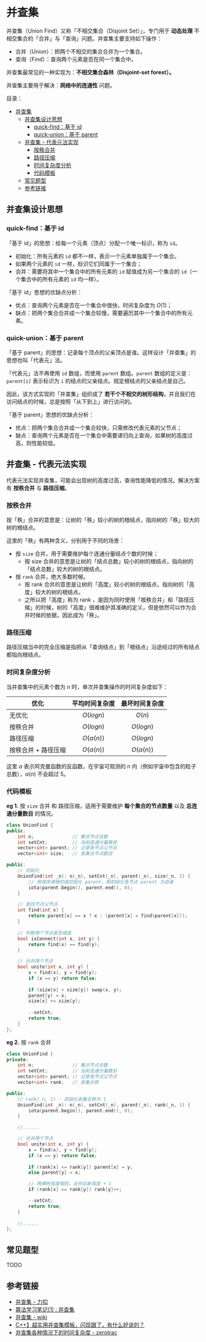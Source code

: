 # 并查集

并查集（Union Find）又称「不相交集合（Disjoint Set）」，专门用于 **动态处理** 不相交集合的「合并」与「查询」问题。并查集主要支持如下操作：

* 合并（Union）：把两个不相交的集合合并为一个集合。
* 查询（Find）：查询两个元素是否在同一个集合中。

并查集最常见的一种实现为：**不相交集合森林（Disjoint-set forest）。**

并查集主要用于解决：**网络中的连通性** 问题。

目录：

- [并查集](#并查集)
  - [并查集设计思想](#并查集设计思想)
    - [quick-find：基于 id](#quick-find基于-id)
    - [quick-union：基于 parent](#quick-union基于-parent)
  - [并查集 - 代表元法实现](#并查集---代表元法实现)
    - [按秩合并](#按秩合并)
    - [路径压缩](#路径压缩)
    - [时间复杂度分析](#时间复杂度分析)
    - [代码模板](#代码模板)
  - [常见题型](#常见题型)
  - [参考链接](#参考链接)

## 并查集设计思想

### quick-find：基于 id

「基于 id」的思想：给每一个元素（顶点）分配一个唯一标识，称为 `id`。

* 初始化：所有元素的 `id` 都不一样，表示一个元素单独属于一个集合。
* 如果两个元素的 `id` 一样，标识它们同属于一个集合；
* 合并：需要将其中一个集合中的所有元素的 `id` 赋值成为另一个集合的 `id`（一个集合中的所有元素的 `id` 均一样）。

「基于 id」思想的优缺点分析：

* 优点：查询两个元素是否在一个集合中很快，时间复杂度为 $O(1)$；
* 缺点：把两个集合合并成一个集合较慢，需要遍历其中一个集合中的所有元素。

### quick-union：基于 parent

「基于 parent」的思想：记录每个顶点的父亲顶点是谁。这样设计「并查集」的思想也叫「代表元」法。

「代表元」法不再使用 `id` 数组，而使用 `parent` 数组。`parent` 数组的定义是：`parent[i]` 表示标识为 `i` 的结点的父亲结点。规定根结点的父亲结点是自己。

因此，该方式实现的「并查集」组织成了 **若干个不相交的树形结构**，并且我们在访问结点的时候，总是按照「从下到上」进行访问的。

「基于 parent」思想的优缺点分析：

* 优点：把两个集合合并成一个集合较快，只需修改代表元素的父节点；
* 缺点：查询两个元素是否在一个集合中需要递归向上查询，如果树的高度过高，则性能较低。

## 并查集 - 代表元法实现

代表元法实现并查集，可能会出现树的高度过高，查询性能降低的情况。解决方案有 **按秩合并** 与 **路径压缩**。

### 按秩合并

按「秩」合并的意思是：让树的「秩」较小的树的根结点，指向树的「秩」较大的树的根结点。

这里的「秩」有两种含义，分别用于不同的场景：

* 按 `size` 合并，用于需要维护每个连通分量结点个数的时候；
  * 按 size 合并的意思是让树的「结点总数」较小的树的根结点，指向树的「结点总数」较大的树的根结点。
* 按 `rank` 合并，绝大多数时候。
  * 按 rank 合并的意思是让树的「高度」较小的树的根结点，指向树的「高度」较大的树的根结点。
  * 之所以把「高度」称为 rank ，是因为同时使用「按秩合并」和「路径压缩」的时候，树的「高度」很难维护其准确的定义，但是依然可以作为合并时候的依据，因此成为「秩」。

### 路径压缩

路径压缩当中的完全压缩是指把从「查询结点」到「根结点」沿途经过的所有结点都指向根结点。

### 时间复杂度分析

当并查集中的元素个数为 $n$ 时，单次并查集操作的时间复杂度如下：

优化                | 平均时间复杂度 | 最坏时间复杂度
------------------|:--------------:|:----------:
无优化              |   $O(logn)$    |     $O(n)$
按秩合并            |   $O(logn)$    |   $O(logn)$
路径压缩            |   $O(α(n))$    |   $O(logn)$
按秩合并 + 路径压缩 |   $O(α(n))$    |   $O(α(n))$

这里 $α$ 表示阿克曼函数的反函数，在宇宙可观测的 $n$ 内（例如宇宙中包含的粒子总数），$α(n)$ 不会超过 5。

### 代码模板

**eg 1.** 按 `size` 合并 和 路径压缩，适用于需要维护 **每个集合的节点数量** 以及 **总连通分量数目** 的情况。

```C++
class UnionFind {
public:
    int n;              // 集合节点总数
    int setCnt;         // 当前连通分量数目
    vector<int> parent; // 记录各节点父节点
    vector<int> size;   // 各集合节点数目

public:
    // 初始化
    UnionFind(int _n): n(_n), setCnt(_n), parent(_n), size(_n, 1) {
        // 用顺序递增的值初始化 parent，即初始化各节点 parent 为自身
        iota(parent.begin(), parent.end(), 0);
    }

    // 查找节点父节点
    int find(int x) {
        return parent[x] == x ? x : (parent[x] = find(parent[x]));
    }
    
    // 判断两个节点是否相连
    bool isConnect(int x, int y) {
        return find(x) == find(y);
    }

    // 合并两个节点
    bool unite(int x, int y) {
        x = find(x), y = find(y);
        if (x == y) return false;
        
        if (size[x] < size[y]) swap(x, y);
        parent[y] = x;
        size[x] += size[y];
        
        --setCnt;
        return true;
    }
};
```

**eg 2.** 按 `rank` 合并

```C++
class UnionFind {
private:
    int n;              // 集合节点总数
    int setCnt;         // 当前连通分量数目
    vector<int> parent; // 记录各节点父节点
    vector<int> rank;   // 各集合秩

public:
    // rank(_n, 1) - 初始化各集合秩为 1
    UnionFind(int _n): n(_n), setCnt(_n), parent(_n), rank(_n, 1) {
        iota(parent.begin(), parent.end(), 0);
    }

    //......

    // 合并两个节点
    bool unite(int x, int y) {
        x = find(x), y = find(y);
        if (x == y) return false;
        
        if (rank[x] <= rank[y]) parent[x] = y;
        else parent[y] = x;

        // 两棵树高度相同，合并后新高度 + 1
        if (rank[x] == rank[y]) rank[y]++;

        --setCnt;
        return true;
    }
    
    //......
};
```

## 常见题型

TODO

## 参考链接

* [并查集 - 力扣](https://leetcode-cn.com/leetbook/read/disjoint-set/oviefi/)
* [算法学习笔记(1) : 并查集](https://zhuanlan.zhihu.com/p/93647900)
* [并查集 - wiki](https://zh.wikipedia.org/wiki/%E5%B9%B6%E6%9F%A5%E9%9B%86)
* [C++】超实用并查集模板，闪现跟了，有什么好说的？](https://leetcode-cn.com/problems/find-all-people-with-secret/solution/5941c-bing-cha-ji-yi-miao-liao-you-shi-y-x8s9/)
* [并查集各种情况下的时间复杂度 - zerotrac](https://leetcode-cn.com/problems/number-of-provinces/solution/jie-zhe-ge-wen-ti-ke-pu-yi-xia-bing-cha-0unne/)
